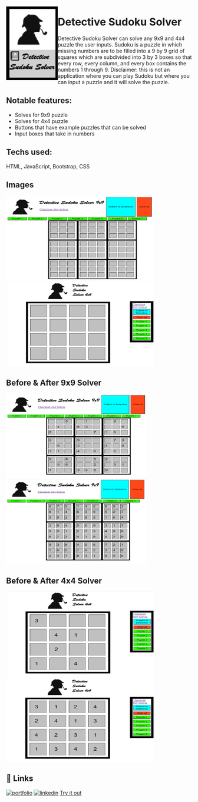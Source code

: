 <a href="url"><img src="/images/DSS_icon.png" align="left" height="200" width="140" ></a>
  
# Detective Sudoku Solver

Detective Sudoku Solver can solve any 9x9 and 4x4 puzzle the user inputs. Sudoku is  a puzzle in which missing numbers are to be filled into a 9 by 9 grid of squares which are subdivided into 3 by 3 boxes so that every row, every column, and every box contains the numbers 1 through 9. Disclaimer: this is not an application where you can play Sudoku but where you can input a puzzle and  it will solve the puzzle.

## Notable features: 
- Solves for 9x9 puzzle
- Solves for 4x4 puzzle
- Buttons that have example puzzles that can be solved
- Input boxes that take in numbers

## Techs used: 
HTML, JavaScript, Bootstrap, CSS

## Images
<a href="url"><img src="/images/9x9_clearall.png" height="230" width="400" ></a>
<a href="url"><img src="/images/4x4_clearall.png" height="230" width="400" ></a>
## Before & After 9x9 Solver
<a href="url"><img src="/images/9x9_unsolved.png" height="230" width="380" ></a>
<a href="url"><img src="/images/9x9_solved.png" height="230" width="380" ></a>
## Before & After 4x4 Solver
<a href="url"><img src="/images/4x4_unsolved.png" height="230" width="400" ></a>
<a href="url"><img src="/images/4x4_solved.png" height="230" width="400" ></a>

## 🔗 Links
[![portfolio](https://img.shields.io/badge/my_portfolio-000?style=for-the-badge&logo=ko-fi&logoColor=white)](https://sergiomendozer.github.io/Portfolio/)
[![linkedin](https://img.shields.io/badge/linkedin-0A66C2?style=for-the-badge&logo=linkedin&logoColor=white)](https://www.linkedin.com/in/sergio-mendoza-software-developer/)
[Try it out](https://sergiomendozer.github.io/Sergiomendozer.github.io-detective-sudoku-solver-9x9/)

